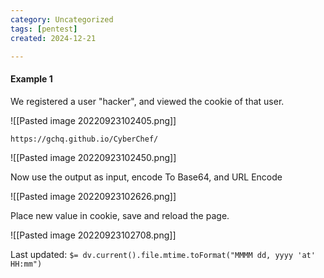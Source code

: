 ```yaml
---
category: Uncategorized
tags: [pentest]
created: 2024-12-21

---
```

#### Example 1

We registered a user "hacker", and viewed the cookie of that user.

![[Pasted image 20220923102405.png]]

```
https://gchq.github.io/CyberChef/
```

![[Pasted image 20220923102450.png]]

Now use the output as input, encode To Base64, and URL Encode

![[Pasted image 20220923102626.png]]

Place new value in cookie, save and reload the page.

![[Pasted image 20220923102708.png]]


Last updated: `$= dv.current().file.mtime.toFormat("MMMM dd, yyyy 'at' HH:mm")`
